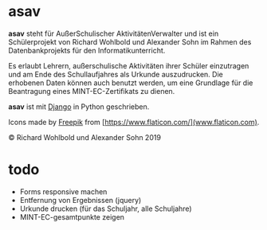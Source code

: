 # asav

**asav** steht für AußerSchulischer AktivitätenVerwalter und ist ein Schülerprojekt von Richard Wohlbold und Alexander Sohn im Rahmen des Datenbankprojekts für den Informatikunterricht.

Es erlaubt Lehrern, außerschulische Aktivitäten ihrer Schüler einzutragen und am Ende des Schullaufjahres als Urkunde auszudrucken. Die erhobenen Daten können auch benutzt werden, um eine Grundlage für die Beantragung eines MINT-EC-Zertifikats zu dienen.

**asav** ist mit [Django](http://djangoproject.com) in Python geschrieben.

Icons made by [Freepik](https://www.flaticon.com/authors/freepik) from [https://www.flaticon.com/](www.flaticon.com).

© Richard Wohlbold und Alexander Sohn 2019

# todo
* Forms responsive machen
* Entfernung von Ergebnissen (jquery)
* Urkunde drucken (für das Schuljahr, alle Schuljahre)
* MINT-EC-gesamtpunkte zeigen
